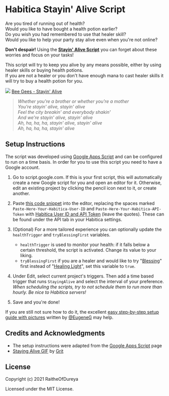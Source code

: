 # Habitica Stayin' Alive Script

Are you tired of running out of health?   
Would you like to have bought a health potion earlier?   
Do you wish you had remembered to use that healer skill?   
Would you like to help your party stay alive even when you're not online?   

**Don't despair!** Using the **[Stayin' Alive Script](https://github.com/RaitheOfDureya/Habitica-Stayin-Alive-Script/blob/main/StayingAliveScript.txt)** you can forget about these worries and focus on your tasks!

This script will try to keep you alive by any means possible, either by using healer skills or buying health potions.  
If you are not a healer or you don't have enough mana to cast healer skills it will try to buy a health potion for you.

![](https://media.giphy.com/media/kAPGlutydiHNiqhXmB/giphy.gif)
[Bee Gees - Stayin' Alive](https://www.youtube.com/watch?v=I_izvAbhExY)  
> *Whether you're a brother or whether you're a mother*  
> *You're stayin' alive, stayin' alive*  
> *Feel the city breakin' and everybody shakin'*  
> *And we're stayin' alive, stayin' alive*  
> *Ah, ha, ha, ha, stayin' alive, stayin' alive*  
> *Ah, ha, ha, ha, stayin' alive*  

## Setup Instructions
The script was developed using [Google Apps Script](https://en.wikipedia.org/wiki/Google_Apps_Script) and can be configured to run on a time basis. In order for you to use this script you need to have a Google account.

1. Go to script.google.com. If this is your first script, this will automatically create a new Google script for you and open an editor for it. Otherwise, edit an existing project by clicking the pencil icon next to it, or create another.

2. Paste [this code snippet]() into the editor, replacing the spaces marked ```Paste-Here-Your-Habitica-User-ID``` and ```Paste-Here-Your-Habitica-API-Token``` with [Habitica User ID and API Token](https://habitica.fandom.com/wiki/API_Options) (leave the quotes). These can be found under the API tab in your Habitica settings.

3. (Optional) For a more tailored experience you can optionally update the ```healthTrigger``` and ```tryBlessingFirst``` variables.
    - ```healthTrigger``` is used to monitor your health: if it falls below a certain threshold, the script is activated. Change its value to your liking.
    - ```tryBlessingFirst``` if you are a healer and would like to try "[Blessing](https://habitica.fandom.com/wiki/Healer#Blessing)" first instead of "[Healing Light](https://habitica.fandom.com/wiki/Healer#Healing_Light)", set this variable to ```true```.

3. Under Edit, select current project's triggers. Then add a time based trigger that runs `StayingAlive` and select the interval of your preference. *When scheduling the scripts, try to not schedule them to run more than hourly. Be nice to Habitica servers!* 

4. Save and you're done!

If you are still not sure how to do it, the excellent [easy step-by-step setup guide with pictures](https://habitica.fandom.com/wiki/Event-Driven_(Webhook)_Scripts_Setup_Guide#Part_1._Set_Up_External_Script) written by [@EugeneG](https://habitica.com/profile/01daa187-ff5e-46aa-ac3f-d4c529a8c012) may help.

## Credits and Acknowledgments

- The setup instructions were adapted from the [Google Apps Script](https://habitica.fandom.com/wiki/Google_Apps_Script) page
- [Staying Alive GIF](https://dribbble.com/shots/8790634-Staying-Alive) by [Grit](https://dribbble.com/truegrit)

## License
Copyright (c) 2021 RaitheOfDureya

Licensed under the MIT License.
